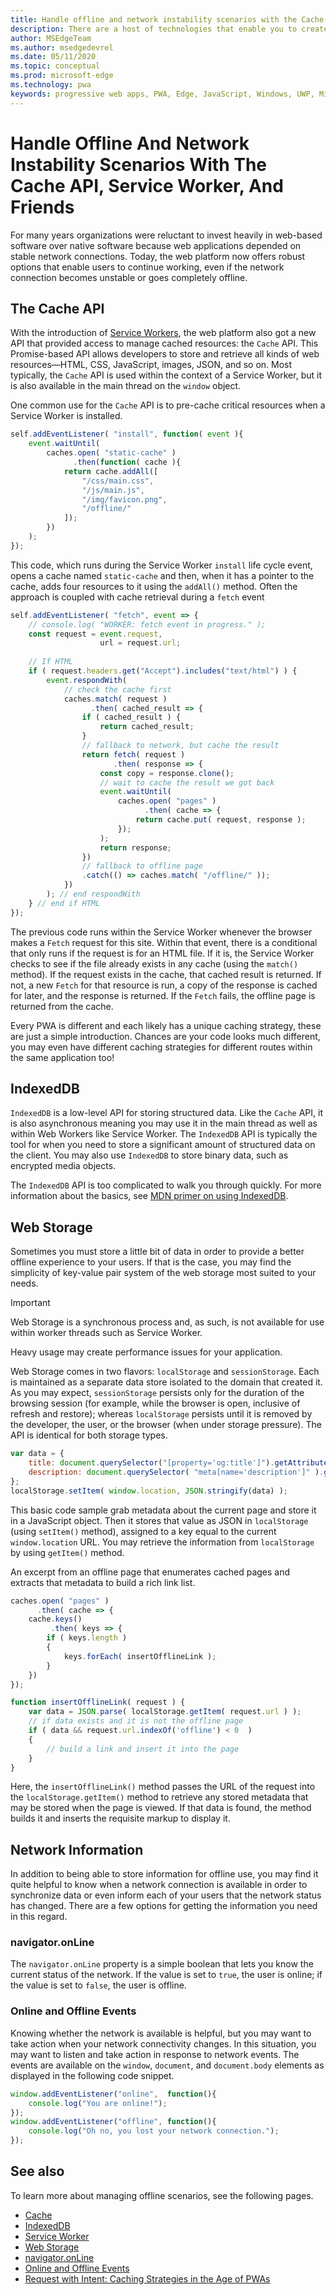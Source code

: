 ```yaml
---
title: Handle offline and network instability scenarios with the Cache API, Service Worker, and friends
description: There are a host of technologies that enable you to create more resilient experience in the face of uncertain network conditions.
author: MSEdgeTeam
ms.author: msedgedevrel
ms.date: 05/11/2020
ms.topic: conceptual
ms.prod: microsoft-edge
ms.technology: pwa
keywords: progressive web apps, PWA, Edge, JavaScript, Windows, UWP, Microsoft Store
---
```


# Handle Offline And Network Instability Scenarios With The Cache API, Service Worker, And Friends  

For many years organizations were reluctant to invest heavily in web-based software over native software because web applications depended on stable network connections. Today, the web platform now offers robust options that enable users to continue working, even if the network connection becomes unstable or goes completely offline.

## The Cache API  

With the introduction of [Service Workers][MDNServiceWorker], the web platform also got a new API that provided access to manage cached resources: the `Cache` API.  This Promise-based API allows developers to store and retrieve all kinds of web resources—HTML, CSS, JavaScript, images, JSON, and so on.  Most typically, the `Cache` API is used within the context of a Service Worker, but it is also available in the main thread on the `window` object.  

One common use for the `Cache` API is to pre-cache critical resources when a Service Worker is installed.  

```javascript
self.addEventListener( "install", function( event ){
    event.waitUntil(
        caches.open( "static-cache" )
              .then(function( cache ){
            return cache.addAll([
                "/css/main.css",
                "/js/main.js",
                "/img/favicon.png",
                "/offline/"
            ]);
        })
    );
});
```  

This code, which runs during the Service Worker `install` life cycle event, opens a cache named `static-cache` and then, when it has a pointer to the cache, adds four resources to it using the `addAll()` method.  Often the approach is coupled with cache retrieval during a `fetch` event   

```javascript
self.addEventListener( "fetch", event => {
    // console.log( "WORKER: fetch event in progress." );  
    const request = event.request,
                    url = request.url;
    
    // If HTML
    if ( request.headers.get("Accept").includes("text/html") ) {
        event.respondWith(
            // check the cache first
            caches.match( request )
                  .then( cached_result => {
                if ( cached_result ) {
                    return cached_result;
                }
                // fallback to network, but cache the result
                return fetch( request )
                       .then( response => {
                    const copy = response.clone();
                    // wait to cache the result we got back
                    event.waitUntil(
                        caches.open( "pages" )
                              .then( cache => {
                            return cache.put( request, response );
                        });
                    );
                    return response;
                })
                // fallback to offline page
                .catch(() => caches.match( "/offline/" ));
            })
        ); // end respondWith
    } // end if HTML
});
```  

The previous code runs within the Service Worker whenever the browser makes a `Fetch` request for this site.  Within that event, there is a conditional that only runs if the request is for an HTML file.  If it is, the Service Worker checks to see if the file already exists in any cache \(using the `match()` method\).  If the request exists in the cache, that cached result is returned.  If not, a new `Fetch` for that resource is run, a copy of the response is cached for later, and the response is returned.  If the `Fetch` fails, the offline page is returned from the cache.  

Every PWA is different and each likely has a unique caching strategy, these are just a simple introduction.  Chances are your code looks much different, you may even have different caching strategies for different routes within the same application too!  

## IndexedDB  

`IndexedDB` is a low-level API for storing structured data.  Like the `Cache` API, it is also asynchronous meaning you may use it in the main thread as well as within Web Workers like Service Worker.  The `IndexedDB` API is typically the tool for when you need to store a significant amount of structured data on the client.  You may also use `IndexedDB` to store binary data, such as encrypted media objects.  

The `IndexedDB` API is too complicated to walk you through quickly.  For more information about the basics, see [MDN primer on using IndexedDB][MDNIndexeddbApiUsing].  

## Web Storage  

Sometimes you must store a little bit of data in order to provide a better offline experience to your users.  If that is the case, you may find the simplicity of key-value pair system of the web storage most suited to your needs.  

> [!IMPORTANT]
> Web Storage is a synchronous process and, as such, is not available for use within worker threads such as Service Worker.  

Heavy usage may create performance issues for your application.  

Web Storage comes in two flavors: `localStorage` and `sessionStorage`.  Each is maintained as a separate data store isolated to the domain that created it.  As you may expect, `sessionStorage` persists only for the duration of the browsing session \(for example, while the browser is open, inclusive of refresh and restore\); whereas `localStorage` persists until it is removed by the developer, the user, or the browser \(when under storage pressure\).  The API is identical for both storage types.  

```javascript
var data = {
    title: document.querySelector("[property='og:title']").getAttribute("content"),
    description: document.querySelector( "meta[name='description']" ).getAttribute("content")
};
localStorage.setItem( window.location, JSON.stringify(data) );
```  

This basic code sample grab metadata about the current page and store it in a JavaScript object.  Then it stores that value as JSON in `localStorage` \(using `setItem()` method\), assigned to a key equal to the current `window.location` URL.  You may retrieve the information from `localStorage` by using `getItem()` method.  

An excerpt from an offline page that enumerates cached pages and extracts that metadata to build a rich link list.  

```javascript
caches.open( "pages" )
      .then( cache => {
    cache.keys()
         .then( keys => {
        if ( keys.length )
        {
            keys.forEach( insertOfflineLink );
        }
    })
});

function insertOfflineLink( request ) {
    var data = JSON.parse( localStorage.getItem( request.url ) );
    // if data exists and it is not the offline page
    if ( data && request.url.indexOf('offline') < 0  )
    {
        // build a link and insert it into the page
    }
}
```  

Here, the `insertOfflineLink()` method passes the URL of the request into the `localStorage.getItem()` method to retrieve any stored metadata that may be stored when the page is viewed.  If that data is found, the method builds it and inserts the requisite markup to display it.  

## Network Information  

In addition to being able to store information for offline use, you may find it quite helpful to know when a network connection is available in order to synchronize data or even inform each of your users that the network status has changed.  There are a few options for getting the information you need in this regard.  

### navigator.onLine  

The `navigator.onLine` property is a simple boolean that lets you know the current status of the network.  If the value is set to `true`, the user is online; if the value is set to `false`, the user is offline.  

### Online and Offline Events  

Knowing whether the network is available is helpful, but you may want to take action  when your network connectivity changes. In this situation, you may want to listen and take action in response to network events. The events are available on the `window`, `document`, and `document.body` elements as displayed in the following code snippet.

```javascript
window.addEventListener("online",  function(){
    console.log("You are online!");
});
window.addEventListener("offline", function(){
    console.log("Oh no, you lost your network connection.");
});
```  

## See also  

To learn more about managing offline scenarios, see the following pages.  

*   [Cache][MDNCache]  
*   [IndexedDB][MDNIndexeddbApi]  
*   [Service Worker][MDNServiceWorker]  
*   [Web Storage][MDNWebStorageApi]  
*   [navigator.onLine][MDNNavigatoronline]  
*   [Online and Offline Events][MDNNavigatoronlineOfflineEvents]  
*   [Request with Intent: Caching Strategies in the Age of PWAs][AlistapartRequestIntentCachingStrategiesAgePwas]

<!-- links -->  

[MDNCache]: https://developer.mozilla.org/docs/Web/API/Cache "Cache | MDN"  
[MDNIndexeddbApi]: https://developer.mozilla.org/docs/Web/API/IndexedDB_API "IndexedDB API | MDN"  
[MDNIndexeddbApiUsing]: https://developer.mozilla.org/docs/Web/API/IndexedDB_API/Using_IndexedDB "Using IndexDb - IndexDB API | MDN"  
[MDNServiceWorker]: https://developer.mozilla.org/docs/Web/API/ServiceWorker "ServiceWorker | MDN"  
[MDNWebStorageApi]: https://developer.mozilla.org/docs/Web/API/Web_Storage_API "Web Storage API | MDN"  
[MDNNavigatoronline]: https://developer.mozilla.org/docs/Web/API/NavigatorOnLine "NavigatorOnLine | MDN"  
[MDNNavigatoronlineOfflineEvents]: https://developer.mozilla.org/docs/Web/API/NavigatorOnLine/Online_and_offline_events "Online and offline events - NavigatorOnLine | MDN"  

[AbookapartGoingOffline]: https://abookapart.com/products/going-offline "Going Offline by Jeremy Keith | A Book Apart"  

[AlistapartRequestIntentCachingStrategiesAgePwas]: https://alistapart.com/article/request-with-intent-caching-strategies-in-the-age-of-pwas "Request with Intent: Caching Strategies in the Age of PWAs by Aaron Gustafson | A List Apart"  
